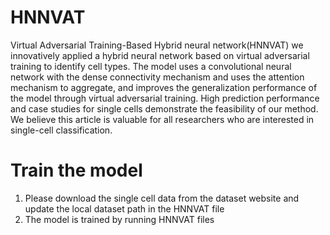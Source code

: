# HNNVAT
 Virtual Adversarial Training-Based Hybrid neural network(HNNVAT)
 we innovatively applied a hybrid neural network based on virtual adversarial training to identify cell types. 
 The model uses a convolutional neural network with the dense connectivity mechanism and uses the attention mechanism to aggregate, and improves the generalization performance of the model through virtual adversarial training.
 High prediction performance and case studies for single cells demonstrate the feasibility of our method. We believe this article is valuable for all researchers who are interested in single-cell classification.
# Train the model
  1. Please download the single cell data from the dataset website and update the local dataset path in the HNNVAT file
  2. The model is trained by running HNNVAT files
